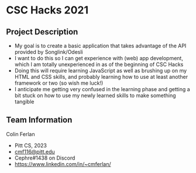 # CSC Hacks 2021

## Project Description
* My goal is to create a basic application that takes advantage of the API provided by Songlink/Odesli
* I want to do this so I can get experience with (web) app development, which I am totally unexperienced in as of the beginning of CSC Hacks
* Doing this will require learning JavaScript as well as brushing up on my HTML and CSS skills, and probably learning how to use at least another framework or two (so wish me luck!)
* I anticipate me getting very confused in the learning phase and getting a bit stuck on how to use my newly learned skills to make something tangible

## Team Information
Colin Ferlan
* Pitt CS, 2023
* cmf116@pitt.edu
* Cephre#1438 on Discord
* https://www.linkedin.com/in/~cmferlan/
